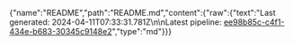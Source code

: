 {"name":"README","path":"README.md","content":{"raw":{"text":"Last generated: 2024-04-11T07:33:31.781Z\n\nLatest pipeline: [ee98b85c-c4f1-434e-b683-30345c9148e2](/pipeline/ee98b85c-c4f1-434e-b683-30345c9148e2)","type":"md"}}}